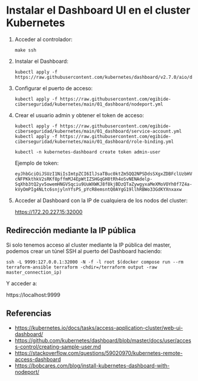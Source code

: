 # Instalar el Dashboard UI en el cluster Kubernetes

1. Acceder al controlador:

    ```
    make ssh
    ```

2. Instalar el Dashboard:

    ```
    kubectl apply -f https://raw.githubusercontent.com/kubernetes/dashboard/v2.7.0/aio/deploy/recommended.yaml
    ```

3. Configurar el puerto de acceso:

    ```
    kubectl apply -f https://raw.githubusercontent.com/egibide-ciberseguridad/kubernetes/main/01_dashboard/nodeport.yml
    ```

4. Crear el usuario admin y obtener el token de acceso:

    ```
    kubectl apply -f https://raw.githubusercontent.com/egibide-ciberseguridad/kubernetes/main/01_dashboard/service-account.yml
    kubectl apply -f https://raw.githubusercontent.com/egibide-ciberseguridad/kubernetes/main/01_dashboard/role-binding.yml
    ```

    ```
    kubectl -n kubernetes-dashboard create token admin-user
    ```

   Ejemplo de token:

    ```
    eyJhbGciOiJSUzI1NiIsImtpZCI6IlJsaTBuc0ktZm5QQ2NPSDdsSXgxZDBFclUzbHVMaTM0Z05JcE90QW9nLWsifQ.eyJhdWQiOlsiaHR0cHM6Ly9rdWJlcm5ldGVzLmRlZmF1bHQuc3ZjLmNsdXN0ZXIubG9jYWwiXSwiZXhwIjoxNjc1MTYwNjkwLCJpYXQiOjE2NzUxNTcwOTAsImlzcyI6Imh0dHBzOi8va3ViZXJuZXRlcy5kZWZhdWx0LnN2Yy5jbHVzdGVyLmxvY2FsIiwia3ViZXJuZXRlcy5pbyI6eyJuYW1lc3BhY2UiOiJrdWJlcm5ldGVzLWRhc2hib2FyZCIsInNlcnZpY2VhY2NvdW50Ijp7Im5hbWUiOiJhZG1pbi11c2VyIiwidWlkIjoiNTU4ZGIwMWMtM2E4My00NTU4LWEwMzUtYTliNzIyODkzMDk4In19LCJuYmYiOjE2NzUxNTcwOTAsInN1YiI6InN5c3RlbTpzZXJ2aWNlYWNjb3VudDprdWJlcm5ldGVzLWRhc2hib2FyZDphZG1pbi11c2VyIn0.EktZUbngZrs6HrG9nP5MQlhUp_ubRbV8QlhGaaN5JRFIBwDtNnYLfzZh7ubkcFFIrHFs4V3_rSzUCanrl4y8gRvyyNlCH6ii0wj1vy21OXYyVR87zqlix7tY5o74agG4wo5Pi4t3ovWbVriIGEnKRVBUeX9IMyc-cNFPKkthkV2sRKf8pffmMJ4EpWtIZSHGqGH8tRh4oSvNENAdelp-SqXhb3tQ2yv5owemHNGVSqciu9UuWXWKJ8f8kjBDzQTaZywgyxaMeXMoVOYh0f7Z4a-kVyOmPIg4NLtc6snjylnYfsPS_pYcR8emsntQ0AYgG19llhRBWo33GdKYXnxaxw
    ```

5. Acceder al Dashboard con la IP de cualquiera de los nodos del cluster:

   https://172.20.227.15:32000

## Redirección mediante la IP pública

Si solo tenemos acceso al cluster mediante la IP pública del master, podemos crear un túnel SSH al puerto del Dashboard
haciendo:

```
ssh -L 9999:127.0.0.1:32000 -N -f -l root $(docker compose run --rm terraform-ansible terraform -chdir=/terraform output -raw master_connection_ip)
```

Y acceder a:

https://localhost:9999

## Referencias

- https://kubernetes.io/docs/tasks/access-application-cluster/web-ui-dashboard/
- https://github.com/kubernetes/dashboard/blob/master/docs/user/access-control/creating-sample-user.md
- https://stackoverflow.com/questions/59020970/kubernetes-remote-access-dashboard
- https://bobcares.com/blog/install-kubernetes-dashboard-with-nodeport/
